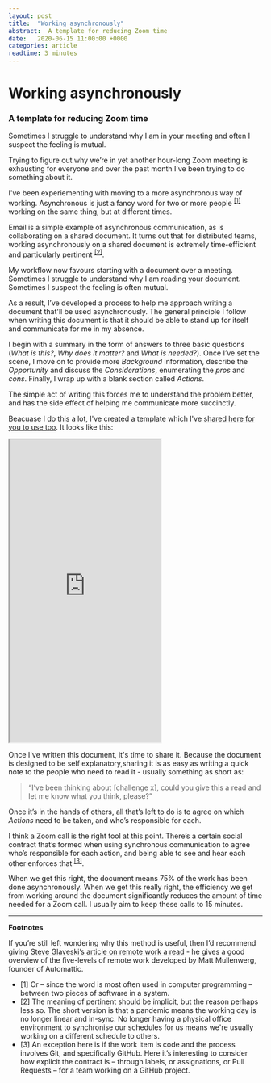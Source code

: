 ```yaml
---
layout: post
title:  "Working asynchronously"
abstract:  A template for reducing Zoom time
date:   2020-06-15 11:00:00 +0000
categories: article
readtime: 3 minutes
---
```


# Working asynchronously
### A template for reducing Zoom time

Sometimes I struggle to understand why I am in your meeting and often I suspect the feeling is mutual. 

Trying to figure out why we’re in yet another hour-long Zoom meeting is exhausting for everyone and over the past month I’ve been trying to do something about it.

I've been experiementing with moving to a more asynchronous way of working. Asynchronous is just a fancy word for two or more people <sup><a href="#footnotes">[1]</a></sup> working on the same thing, but at different times. 

Email is a simple example of asynchronous communication, as is collaborating on a shared document. It turns out that for distributed teams, working asynchronously on a shared document is extremely time-efficient and particularly pertinent <sup><a href="#footnotes">[2]</a></sup>.

My workflow now favours starting with a document over a meeting. Sometimes I struggle to understand why I am reading your document. Sometimes I suspect the feeling is often mutual. 

As a result, I’ve developed a process to help me approach writing a document that'll be used asynchronously. The general principle I follow when writing this document is that it should be able to stand up for itself and communicate for me in my absence. 

I begin with a summary in the form of answers to three basic questions (*What is this?*, *Why does it matter?* and *What is needed?*). Once I’ve set the scene, I move on to provide more *Background* information, describe the *Opportunity* and discuss the *Considerations*, enumerating the *pros* and *cons*. Finally, I wrap up with a blank section called *Actions*.

The simple act of writing this forces me to understand the problem better, and has the side effect of helping me communicate more succinctly. 

Beacuase I do this a lot, I've created a template which I've [shared here for you to use too](https://docs.google.com/document/d/1WhuBFV0poU46l8FHoDXehrtyrbCiuqKfNcyGrAf66ls/edit?usp=sharing). It looks like this:

<iframe height="600px" src="https://docs.google.com/document/d/e/2PACX-1vSB5Ok2o1M-98j5jEwIMPtev8TV-ruWKPZbfDF0IsxqroXJ3_MqZUdfGsP8i0Mfi5-vFclOVWdR3nSH/pub?embedded=true"></iframe> 

Once I've written this document, it's time to share it. Because the document is designed to be self explanatory,sharing it is as easy as writing a quick note to the people who need to read it - usually something as short as: 

> “I’ve been thinking about [challenge x], could you give this a read and let me know what you think, please?”

Once it’s in the hands of others, all that’s left to do is to agree on which *Actions* need to be taken, and who’s responsible for each. 

I think a Zoom call is the right tool at this point. There’s a certain social contract that’s formed when using synchronous communication to agree who’s responsible for each action, and being able to see and hear each other enforces that <sup><a href="#footnotes">[3]</a></sup>. 

When we get this right, the document means 75% of the work has been done asynchronously. When we get this really right, the efficiency we get from working around the document significantly reduces the amount of time needed for a Zoom call. I usually aim to keep these calls to 15 minutes.  

<hr/> 
<a name="footnotes"></a>

**Footnotes**

If you’re still left wondering why this method is useful, then I’d recommend giving [Steve Glaveski’s article on remote work a read](https://medium.com/swlh/the-five-levels-of-remote-work-and-why-youre-probably-at-level-2-ccaf05a25b9c) - he gives a good overview of the five-levels of remote work developed by Matt Mullenwerg, founder of Automattic.

- [1] Or – since the word is most often used in computer programming – between two pieces of software in a system.
- [2] The meaning of pertinent should be implicit, but the reason perhaps less so. The short version is that a pandemic means the working day is no longer linear and in-sync. No longer having a physical office environment to synchronise our schedules for us means we're usually working on a different schedule to others.
- [3] An exception here is if the work item is code and the process involves Git, and specifically GitHub. Here it’s interesting to consider how explicit the contract is – through labels, or assignations, or Pull Requests – for a team working on a GitHub project.